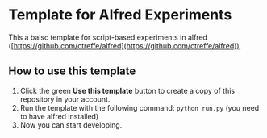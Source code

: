 # Template for Alfred Experiments

This a baisc template for script-based experiments in alfred ([https://github.com/ctreffe/alfred](https://github.com/ctreffe/alfred)).

## How to use this template

1. Click the green **Use this template** button to create a copy of this repository in your account.
1. Run the template with the following command: `python run.py` (you need to have alfred installed)
1. Now you can start developing.

